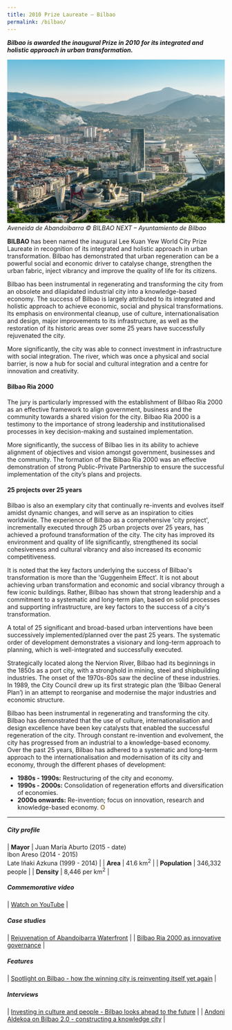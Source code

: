 ```yaml
---
title: 2010 Prize Laureate — Bilbao
permalink: /bilbao/
---
```


***Bilbao is awarded the inaugural Prize in 2010 for its integrated and holistic approach in urban transformation.***

![Aveneida de Abandoibarra](/images/laureates/bilbao.jpg)*Aveneida de Abandoibarra © BILBAO NEXT – Ayuntamiento de Bilbao*

**BILBAO** has been named the inaugural Lee Kuan Yew World City Prize Laureate in recognition of its integrated and holistic approach in urban transformation. Bilbao has demonstrated that urban regeneration can be a powerful social and economic driver to catalyse change, strengthen the urban fabric, inject vibrancy and improve the quality of life for its citizens. 

Bilbao has been instrumental in regenerating and transforming the city from an obsolete and dilapidated industrial city into a knowledge-based economy. The success of Bilbao is largely attributed to its integrated and holistic approach to achieve economic, social and physical transformations. Its emphasis on environmental cleanup, use of culture, internationalisation and design, major improvements to its infrastructure, as well as the restoration of its historic areas over some 25 years have successfully rejuvenated the city. 

More significantly, the city was able to connect investment in infrastructure with social integration. The river, which was once a physical and social barrier, is now a hub for social and cultural integration and a centre for innovation and creativity.

#### **Bilbao Ria 2000**

The jury is particularly impressed with the establishment of Bilbao Ria 2000 as an effective framework to align government, business and the community towards a shared vision for the city. Bilbao Ria 2000 is a testimony to the importance of strong leadership and institutionalised processes in key decision-making and sustained implementation.

More significantly, the success of Bilbao lies in its ability to achieve alignment of objectives and vision amongst government, businesses and the community. The formation of the Bilbao Ria 2000 was an effective demonstration of strong Public-Private Partnership to ensure the successful implementation of the city’s plans and projects.

#### **25 projects over 25 years**

Bilbao is also an exemplary city that continually re-invents and evolves itself amidst dynamic changes, and will serve as an inspiration to cities worldwide. The experience of Bilbao as a comprehensive 'city project', incrementally executed through 25 urban projects over 25 years, has achieved a profound transformation of the city. The city has improved its environment and quality of life significantly, strengthened its social cohesiveness and cultural vibrancy and also increased its economic competitiveness.

It is noted that the key factors underlying the success of Bilbao's transformation is more than the 'Guggenheim Effect'. It is not about achieving urban transformation and economic and social vibrancy through a few iconic buildings. Rather, Bilbao has shown that strong leadership and a commitment to a systematic and long-term plan, based on solid processes and supporting infrastructure, are key factors to the success of a city's transformation.

A total of 25 significant and broad-based urban interventions have been successively implemented/planned over the past 25 years. The systematic order of development demonstrates a visionary and long-term approach to planning, which is well-integrated and successfully executed. 

Strategically located along the Nervion River, Bilbao had its beginnings in the 1850s as a port city, with a stronghold in mining, steel and shipbuilding industries. The onset of the 1970s-80s saw the decline of these industries. In 1989, the City Council drew up its first strategic plan (the ‘Bilbao General Plan’) in an attempt to reorganise and modernise the major industries and economic structure. 

Bilbao has been instrumental in regenerating and transforming the city. Bilbao has demonstrated that the use of culture, internationalisation and design excellence have been key catalysts that enabled the successful regeneration of the city. Through constant re-invention and evolvement, the city has progressed from an industrial to a knowledge-based economy. Over the past 25 years, Bilbao has adhered to a systematic and long-term approach to the internationalisation and modernisation of its city and economy, through the different phases of development:

-   **1980s - 1990s:** Restructuring of the city and economy.
-   **1990s - 2000s:**  Consolidation of regeneration efforts and diversification of economies.
-   **2000s onwards:**  Re-invention; focus on innovation, research and knowledge-based economy. **<font color="#967942">O</font>**

---

##### **City profile**

| **Mayor** | Juan María Aburto (2015 - date) <br> Ibon Areso (2014 - 2015) <br> Late Iñaki Azkuna (1999 - 2014) | 
| **Area** | 41.6 km<sup>2</sup> |
| **Population** | 346,332 people | 
| **Density** | 8,446 per km<sup>2</sup> |

##### **Commemorative video** 

| [Watch on YouTube](https://www.youtube.com/watch?v=R9aBW7yF0-0) | 

##### **Case studies** 

| [Rejuvenation of Abandoibarra Waterfront](/resources/case-studies/abandoibarra-waterfront/) | 
| [Bilbao Ria 2000 as innovative governance](/resources/case-studies/bilbao-ria-2000/) | 

##### **Features** 

| [Spotlight on Bilbao - how the winning city is reinventing itself yet again](/resources/features/spotlight-bilbao/) |

##### **Interviews** 

| [Investing in culture and people - Bilbao looks ahead to the future](/resources/interviews/investing-culture-people/) | 
| [Andoni Aldekoa on Bilbao 2.0 - constructing a knowledge city](/resources/interviews/constructing-knowledge-city/) |
